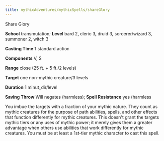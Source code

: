 ```yaml
---
title: mythicAdventures/mythicSpells/shareGlory
---
```

Share Glory

**School** transmutation; **Level** bard 2, cleric 3, druid 3, sorcerer/wizard 3, summoner 2, witch 3

**Casting Time** 1 standard action

**Components** V, S

**Range** close (25 ft. + 5 ft./2 levels)

**Target** one non-mythic creature/3 levels

**Duration** 1 minut_dir/level

**Saving Throw** Will negates (harmless); **Spell Resistance** yes (harmless

You imbue the targets with a fraction of your mythic nature. They count as mythic creatures for the purpose of path abilities, spells, and other effects that function differently for mythic creatures. This doesn't grant the targets mythic tiers or any uses of mythic power; it merely gives them a greater advantage when others use abilities that work differently for mythic creatures. You must be at least a 1st-tier mythic character to cast this spell.

